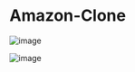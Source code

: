 # Amazon-Clone

![image](https://github.com/user-attachments/assets/53aa123c-d1fa-4627-99eb-64b3d23566ec)

![image](https://github.com/user-attachments/assets/e2738545-d3f7-40d4-a292-514289dd602d)

